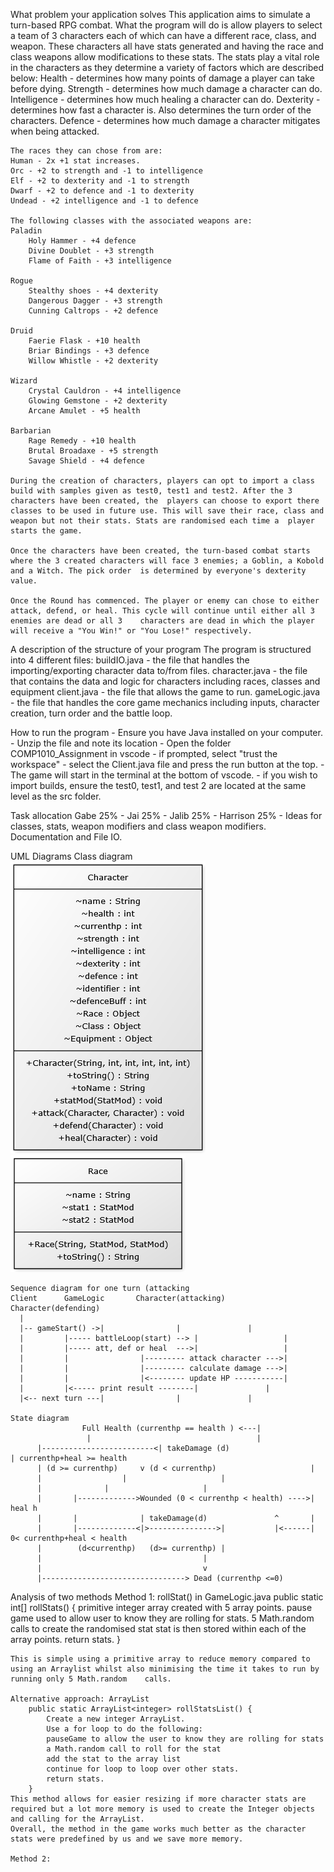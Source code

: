 What problem your application solves
	This application aims to simulate a turn-based RPG combat. What the program will do is allow players to select a team of 3 characters each of which can have a 	different race, class, and weapon. These characters all have stats generated and having the race and class weapons allow modifications to these stats. The stats play 	a vital role in the characters as they determine a variety of factors which are described below:
	Health - determines how many points of damage a player can take before dying. 
	Strength - determines how much damage a character can do. 
	Intelligence - determines how much healing a character can do. 
	Dexterity - determines how fast a character is. Also determines the turn order of the characters.
	Defence - determines how much damage a character mitigates when being attacked. 

	The races they can chose from are:
	Human - 2x +1 stat increases.
	Orc - +2 to strength and -1 to intelligence
	Elf - +2 to dexterity and -1 to strength
	Dwarf - +2 to defence and -1 to dexterity
	Undead - +2 intelligence and -1 to defence

	The following classes with the associated weapons are:
	Paladin
		Holy Hammer - +4 defence
		Divine Doublet - +3 strength
		Flame of Faith - +3 intelligence

	Rogue
		Stealthy shoes - +4 dexterity
		Dangerous Dagger - +3 strength
		Cunning Caltrops - +2 defence

	Druid
		Faerie Flask - +10 health
		Briar Bindings - +3 defence
		Willow Whistle - +2 dexterity

	Wizard
		Crystal Cauldron - +4 intelligence
		Glowing Gemstone - +2 dexterity
		Arcane Amulet - +5 health

	Barbarian
		Rage Remedy - +10 health
		Brutal Broadaxe - +5 strength
		Savage Shield - +4 defence

	During the creation of characters, players can opt to import a class build with samples given as test0, test1 and test2. After the 3 characters have been created, the 	players can choose to export there classes to be used in future use. This will save their race, class and weapon but not their stats. Stats are randomised each time a 	player starts the game.

	Once the characters have been created, the turn-based combat starts where the 3 created characters will face 3 enemies; a Goblin, a Kobold and a Witch. The pick order 	is determined by everyone's dexterity value. 

	Once the Round has commenced. The player or enemy can chose to either attack, defend, or heal. This cycle will continue until either all 3 enemies are dead or all 3 	characters are dead in which the player will receive a "You Win!" or "You Lose!" respectively. 



A description of the structure of your program
	The program is structured into 4 different files:
	buildIO.java - the file that handles the importing/exporting character data to/from files. 
	character.java - the file that contains the data and logic for characters including races, classes and equipment
	client.java - the file that allows the game to run.
	gameLogic.java - the file that handles the core game mechanics including inputs, character creation, turn order and the battle loop. 

How to run the program
	- Ensure you have Java installed on your computer.
	- Unzip the file and note its location
	- Open the folder COMP1010_Assignment in vscode
	- if prompted, select "trust the workspace"
	- select the Client.java file and press the run button at the top.
	- The game will start in the terminal at the bottom of vscode.
	- if you wish to import builds, ensure the test0, test1, and test 2 are located at the same level as the src folder. 

Task allocation 
	Gabe 25% - 
	Jai 25% - 
	Jalib 25% - 
	Harrison 25% - Ideas for classes, stats, weapon modifiers and class weapon modifiers. Documentation and File IO.

UML Diagrams
	Class diagram
	![alt text](CharacterUML.png "Character UML Diagram") 
	![alt text](RaceUML.png "Race UML Diagram")

	Sequence diagram for one turn (attacking
	Client		GameLogic		Character(attacking)		Character(defending)
	  |
	  |-- gameStart() ->|				 |				 |
	  |		    |----- battleLoop(start) --> |     				 |
	  |		    |----- att, def or heal  --->|      			 |
	  |		    |				 |--------- attack character --->|
	  |		    |				 |--------- calculate damage --->|
	  |		    |				 |<-------- update HP -----------|
	  |		    |<----- print result --------|				 |
	  |<-- next turn ---|				 |				 |
	
	State diagram
					Full Health (currenthp == health ) <---|
	  				 |                                     |
	      |-------------------------<| takeDamage (d)                      | currenthp+heal >= health
	      | (d >= currenthp)   	 v (d < currenthp)                     |
	      |			         | 				       |
	      |				 |				       | 
 	      |		  |------------->Wounded (0 < currenthp < health) ---->| heal h 
 	      |		  |              | takeDamage(d)               ^       |
 	      |		  |-------------<|>--------------->|           |<------| 0< currenthp+heal < health
  	      |		   (d<currenthp)   (d>= currenthp) |
	      |			                           |
	      |			                           v
	      |--------------------------------> Dead (currenthp <=0)

Analysis of two methods
	Method 1: rollStat() in GameLogic.java
		public static int[] rollStats() {
			primitive integer array created with 5 array points.
			pause game used to allow user to know they are rolling for stats.
			5 Math.random calls to create the randomised stat
			stat is then stored within each of the array points. 
			return stats.
		}

	This is simple using a primitive array to reduce memory compared to using an Arraylist whilst also minimising the time it takes to run by running only 5 Math.random 	calls.
	
	Alternative approach: ArrayList
		public static ArrayList<integer> rollStatsList() {
			Create a new integer ArrayList.
			Use a for loop to do the following:
			pauseGame to allow the user to know they are rolling for stats
			a Math.random call to roll for the stat
			add the stat to the array list
			continue for loop to loop over other stats.
			return stats.
		}
	This method allows for easier resizing if more character stats are required but a lot more memory is used to create the Integer objects and calling for the ArrayList. 
	Overall, the method in the game works much better as the character stats were predefined by us and we save more memory. 

	Method 2: 
	
	

	

